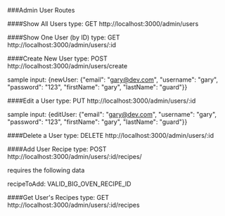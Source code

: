 ###Admin User Routes

####Show All Users
type: GET
http://localhost:3000/admin/users

####Show One User (by ID)
type: GET
http://localhost:3000/admin/users/:id

####Create New User
type: POST
http://localhost:3000/admin/users/create

sample input: {newUser: {"email": "gary@dev.com", "username": "gary", "password": "123", "firstName": "gary", "lastName": "guard"}}

####Edit a User
type: PUT
http://localhost:3000/admin/users/:id

sample input: {editUser: {"email": "gary@dev.com", "username": "gary", "password": "123", "firstName": "gary", "lastName": "guard"}}

####Delete a User
type: DELETE
http://localhost:3000/admin/users/:id

####Add User Recipe
type: POST
http://localhost:3000/admin/users/:id/recipes/

  requires the following data

  recipeToAdd: VALID_BIG_OVEN_RECIPE_ID

####Get User's Recipes
type: GET
http://localhost:3000/admin/users/:id/recipes